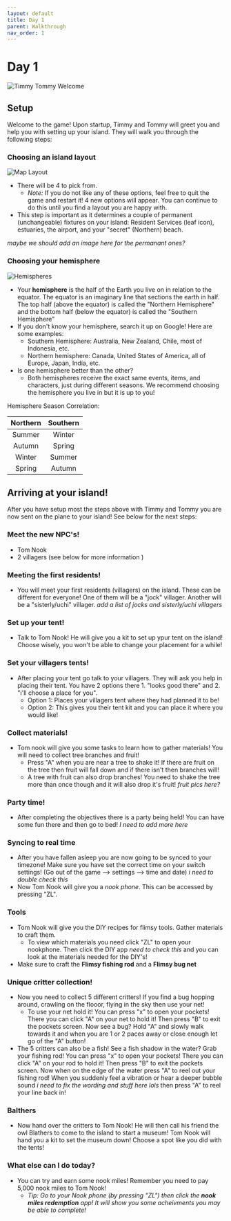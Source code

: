 ```yaml
---
layout: default
title: Day 1
parent: Walkthrough
nav_order: 1
---
```


# Day 1

![Timmy Tommy Welcome](/acnhbeginners/assets/tt_welcome.jpg)

## Setup
Welcome to the game! Upon startup, Timmy and Tommy will greet you and help you with setting up your island. They will walk you through the following steps:

### Choosing an island layout

![Map Layout](/acnhbeginners/assets/tt_maps.jpg)

- There will be 4 to pick from.
  - *Note:* If you do not like any of these options, feel free to quit the game and restart it! 4 new options will appear. You can continue to do this until you find a layout you are happy with.
- This step is important as it determines a couple of permanent (unchangeable) fixtures on your island: Resident Services (leaf icon), estuaries, the airport, and your "secret" (Northern) beach. 


*maybe we should add an image here for the permanant ones?*

### Choosing your hemisphere

![Hemispheres](/acnhbeginners/assets/hemispheres.png)

- Your **hemisphere** is the half of the Earth you live on in relation to the equator. The equator is an imaginary line that sections the earth in half. The top half (above the equator) is called the "Northern Hemisphere" and the bottom half (below the equator) is called the "Southern Hemisphere"
- If you don't know your hemisphere, search it up on Google! Here are some examples:
  - Southern Hemisphere: Australia, New Zealand, Chile, most of Indonesia, etc.
  - Northern hemisphere: Canada, United States of America, all of Europe, Japan, India, etc.
- Is one hemisphere better than the other?
  - Both hemispheres receive the exact same events, items, and characters, just during different seasons. We recommend choosing the hemisphere you live in but it is up to you!

Hemisphere Season Correlation:

| Northern | Southern |
|:--------:|:--------:|
|  Summer  |  Winter  |
|  Autumn  |  Spring  |
|  Winter  |  Summer  |
|  Spring  |  Autumn  |

## Arriving at your island!
After you have setup most the steps above with Timmy and Tommy you are now sent on the plane to your island! See below for the next steps:

### Meet the new NPC's!
- Tom Nook
- 2 villagers (see below for more information )

### Meeting the first residents!

- You will meet your first residents (villagers) on the island. These can be different for everyone! One of them will be a "jock" villager. Another will be a "sisterly/uchi" villager.
*add a list of jocks and sisterly/uchi villagers*

### Set up your tent!
- Talk to Tom Nook! He will give you a kit to set up ypur tent on the island! Choose wisely, you won't be able to change your placement for a while!

### Set your villagers tents!
- After placing your tent go talk to your villagers. They will ask you help in placing their tent. You have 2 options there 1. "looks good there" and 2. "i'll choose a place for you".
  - Option 1: Places your villagers tent where they had planned it to be!
  - Option 2: This gives you their tent kit and you can place it where you would like!

### Collect materials!
- Tom nook will give you some tasks to learn how to gather materials! You will need to collect tree branches and fruit!
  - Press "A" when you are near a tree to shake it! If there are fruit on the tree then fruit will fall down and if there isn't then branches will!
  - A tree with fruit can also drop branches! You need to shake the tree more than once though and it will also drop it's fruit!
*fruit pics here?*

### Party time!
- After completing the objectives there is a party being held! You can have some fun there and then go to bed!
*I need to add more here*

### Syncing to real time
- After you have fallen asleep you are now going to be synced to your timezone! Make sure you have set the correct time on your switch settings! (Go out of the game --> settings --> time and date) *i need to double check this*
- Now Tom Nook will give you a *nook phone*. This can be accessed by pressing "ZL".

### Tools
- Tom Nook will give you the DIY recipes for flimsy tools. Gather materials to craft them.
  - To view which materials you need click "ZL" to open your nookphone. Then click the DIY app *need to check this* and you can look at the materials needed for the DIY's!
- Make sure to craft the **Flimsy fishing rod** and a **Flimsy bug net**

### Unique critter collection!
- Now you need to collect 5 different critters! If you find a bug hopping around, crawling on the flooor, flying in the sky then use your net!
  - To use your net hold it! You can press "x" to open your pockets! There you can click "A" on your net to hold it! Then press "B" to exit the pockets screen. Now see a bug? Hold "A" and slowly walk towards it and when you are 1 or 2 paces away or close enough let go of the "A" button!
- The 5 critters can also be a fish! See a fish shadow in the water? Grab your fishing rod! You can press "x" to open your pockets! There you can click "A" on your rod to hold it! Then press "B" to exit the pockets screen. Now when on the edge of the water press "A" to reel out your fishing rod! When you suddenly feel a vibration or hear a deeper bubble sound *i need to fix the wording and stuff here lols* then press "A" to reel your line back in!

### Balthers
- Now hand over the critters to Tom Nook! He will then call his friend the owl Blathers to come to the island to start a museum! Tom Nook will hand you a kit to set the museum down! Choose a spot like you did with the tents!

### What else can I do today?
- You can try and earn some nook miles! Remember you need to pay 5,000 nook miles to Tom Nook!
  - *Tip: Go to your Nook phone (by pressing "ZL") then click the **nook miles redemption** app! It will show you some acheivments you may be able to complete!*
